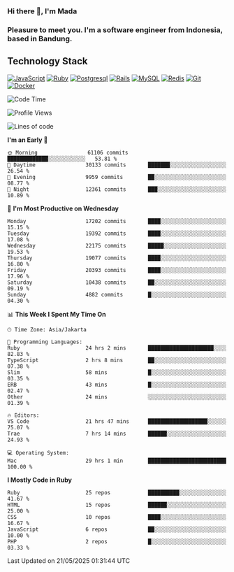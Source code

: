 ### Hi there 👋, I'm Mada
### Pleasure to meet you. I'm a software engineer from Indonesia, based in Bandung.

## Technology Stack

[![JavaScript](https://img.shields.io/badge/-JavaScript-%23F7DF1C?style=flat-square&logo=javascript&logoColor=000000&labelColor=%23F7DF1C&color=%23FFCE5A)](https://www.javascript.com/)
[![Ruby](https://img.shields.io/badge/Ruby-CC342D?style=flat-square&logo=ruby&logoColor=white)](https://www.ruby-lang.org/en/)
[![Postgresql](https://img.shields.io/badge/PostgreSQL-316192?style=flat-square&logo=postgresql&logoColor=ffffff)](https://www.postgresql.org/)
[![Rails](https://img.shields.io/badge/Ruby_on_Rails-CC0000?style=flat-square&logo=ruby-on-rails&logoColor=white)](https://rubyonrails.org/)
[![MySQL](https://img.shields.io/badge/-MySQL-4479A1?style=flat-square&logo=MySQL&logoColor=ffffff)](https://www.mysql.com/)
[![Redis](https://img.shields.io/badge/-Redis-DC382D?style=flat-square&logo=Redis&logoColor=ffffff)](https://redis.io/)
[![Git](https://img.shields.io/badge/-Git-%23F05032?style=flat-square&logo=git&logoColor=%23ffffff)](https://git-scm.com/)
[![Docker](https://img.shields.io/badge/-Docker-2496ED?style=flat-square&logo=docker&logoColor=ffffff)](https://www.docker.com/)
<!--
**madaarya/madaarya** is a ✨ _special_ ✨ repository because its `README.md` (this file) appears on your GitHub profile.

Here are some ideas to get you started:

- 🔭 I’m currently working on ...
- 🌱 I’m currently learning ...
- 👯 I’m looking to collaborate on ...
- 🤔 I’m looking for help with ...
- 💬 Ask me about ...
- 📫 How to reach me: ...
- 😄 Pronouns: ...
- ⚡ Fun fact: ...
-->
<!--START_SECTION:waka-->
![Code Time](http://img.shields.io/badge/Code%20Time-7%2C320%20hrs%2025%20mins-blue)

![Profile Views](http://img.shields.io/badge/Profile%20Views-0-blue)

![Lines of code](https://img.shields.io/badge/From%20Hello%20World%20I%27ve%20Written-51.2%20million%20lines%20of%20code-blue)

**I'm an Early 🐤** 

```text
🌞 Morning                61106 commits       █████████████░░░░░░░░░░░░   53.81 % 
🌆 Daytime                30133 commits       ███████░░░░░░░░░░░░░░░░░░   26.54 % 
🌃 Evening                9959 commits        ██░░░░░░░░░░░░░░░░░░░░░░░   08.77 % 
🌙 Night                  12361 commits       ███░░░░░░░░░░░░░░░░░░░░░░   10.89 % 
```
📅 **I'm Most Productive on Wednesday** 

```text
Monday                   17202 commits       ████░░░░░░░░░░░░░░░░░░░░░   15.15 % 
Tuesday                  19392 commits       ████░░░░░░░░░░░░░░░░░░░░░   17.08 % 
Wednesday                22175 commits       █████░░░░░░░░░░░░░░░░░░░░   19.53 % 
Thursday                 19077 commits       ████░░░░░░░░░░░░░░░░░░░░░   16.80 % 
Friday                   20393 commits       ████░░░░░░░░░░░░░░░░░░░░░   17.96 % 
Saturday                 10438 commits       ██░░░░░░░░░░░░░░░░░░░░░░░   09.19 % 
Sunday                   4882 commits        █░░░░░░░░░░░░░░░░░░░░░░░░   04.30 % 
```


📊 **This Week I Spent My Time On** 

```text
🕑︎ Time Zone: Asia/Jakarta

💬 Programming Languages: 
Ruby                     24 hrs 2 mins       █████████████████████░░░░   82.83 % 
TypeScript               2 hrs 8 mins        ██░░░░░░░░░░░░░░░░░░░░░░░   07.38 % 
Slim                     58 mins             █░░░░░░░░░░░░░░░░░░░░░░░░   03.35 % 
ERB                      43 mins             █░░░░░░░░░░░░░░░░░░░░░░░░   02.47 % 
Other                    24 mins             ░░░░░░░░░░░░░░░░░░░░░░░░░   01.39 % 

🔥 Editors: 
VS Code                  21 hrs 47 mins      ███████████████████░░░░░░   75.07 % 
Trae                     7 hrs 14 mins       ██████░░░░░░░░░░░░░░░░░░░   24.93 % 

💻 Operating System: 
Mac                      29 hrs 1 min        █████████████████████████   100.00 % 
```

**I Mostly Code in Ruby** 

```text
Ruby                     25 repos            ██████████░░░░░░░░░░░░░░░   41.67 % 
HTML                     15 repos            ██████░░░░░░░░░░░░░░░░░░░   25.00 % 
CSS                      10 repos            ████░░░░░░░░░░░░░░░░░░░░░   16.67 % 
JavaScript               6 repos             ██░░░░░░░░░░░░░░░░░░░░░░░   10.00 % 
PHP                      2 repos             █░░░░░░░░░░░░░░░░░░░░░░░░   03.33 % 
```




 Last Updated on 21/05/2025 01:31:44 UTC
<!--END_SECTION:waka-->
